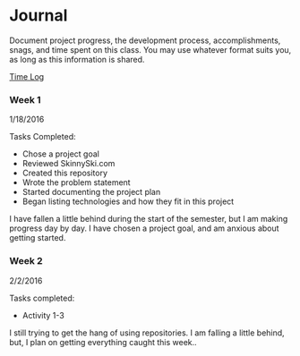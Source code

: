 # Journal

Document project progress, the development process, accomplishments, snags, and time spent on this class. You may use whatever format suits you, as long as this information is shared. 

[Time Log](TimeLog.md)

### Week 1

1/18/2016 

Tasks Completed:
 * Chose a project goal
 * Reviewed SkinnySki.com 
 * Created this repository 
 * Wrote the problem statement
 * Started documenting the project plan
 * Began listing technologies and how they fit in this project
 
I have fallen a little behind during the start of the semester, but I am making progress day by day. I have chosen a project goal, and am anxious about getting started.

### Week 2

2/2/2016

Tasks completed:

 * Activity 1-3
 
I still trying to get the hang of using repositories.  I am falling a little behind, but, I plan on getting everything caught this week..
